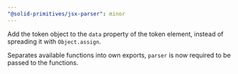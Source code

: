 ```yaml
---
"@solid-primitives/jsx-parser": minor
---
```


Add the token object to the `data` property of the token element, instead of spreading it with `Object.assign`.

Separates available functions into own exports, `parser` is now required to be passed to the functions.
